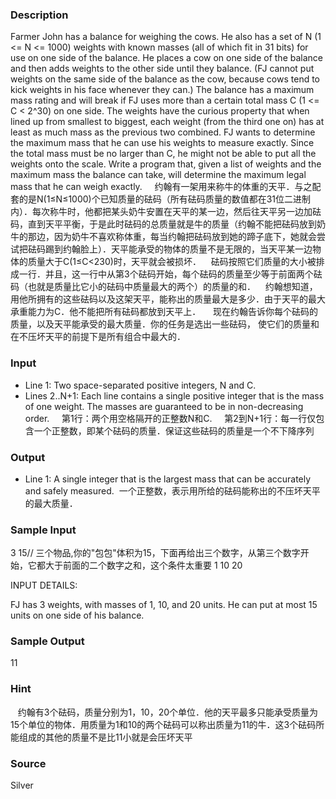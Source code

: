 
### Description
Farmer John has a balance for weighing the cows. He also has a set of N (1 <= N <= 1000) weights with known masses (all of which fit in 31 bits) for use on one side of the balance. He places a cow on one side of the balance and then adds weights to the other side until they balance. (FJ cannot put weights on the same side of the balance as the cow, because cows tend to kick weights in his face whenever they can.) The balance has a maximum mass rating and will break if FJ uses more than a certain total mass C (1 <= C < 2^30) on one side. The weights have the curious property that when lined up from smallest to biggest, each weight (from the third one on) has at least as much mass as the previous two combined. FJ wants to determine the maximum mass that he can use his weights to measure exactly. Since the total mass must be no larger than C, he might not be able to put all the weights onto the scale. Write a program that, given a list of weights and the maximum mass the balance can take, will determine the maximum legal mass that he can weigh exactly. 
    约翰有一架用来称牛的体重的天平．与之配套的是N(1≤N≤1000)个已知质量的砝码（所有砝码质量的数值都在31位二进制内）．每次称牛时，他都把某头奶牛安置在天平的某一边，然后往天平另一边加砝码，直到天平平衡，于是此时砝码的总质量就是牛的质量（约翰不能把砝码放到奶牛的那边，因为奶牛不喜欢称体重，每当约翰把砝码放到她的蹄子底下，她就会尝试把砝码踢到约翰脸上）．天平能承受的物体的质量不是无限的，当天平某一边物体的质量大于C(1≤C<230)时，天平就会被损坏．    砝码按照它们质量的大小被排成一行．并且，这一行中从第3个砝码开始，每个砝码的质量至少等于前面两个砝码（也就是质量比它小的砝码中质量最大的两个）的质量的和．    约翰想知道，用他所拥有的这些砝码以及这架天平，能称出的质量最大是多少．由于天平的最大承重能力为C．他不能把所有砝码都放到天平上．
    现在约翰告诉你每个砝码的质量，以及天平能承受的最大质量．你的任务是选出一些砝码，
使它们的质量和在不压坏天平的前提下是所有组合中最大的．

### Input
* Line 1: Two space-separated positive integers, N and C. 
* Lines 2..N+1: Each line contains a single positive integer that is the mass of one weight. The masses are guaranteed to be in non-decreasing order. 
    第1行：两个用空格隔开的正整数N和C.
    第2到N+1行：每一行仅包含一个正整数，即某个砝码的质量．保证这些砝码的质量是一个不下降序列
### Output
* Line 1: A single integer that is the largest mass that can be accurately and safely measured. 
 一个正整数，表示用所给的砝码能称出的不压坏天平的最大质量．
### Sample Input
3 15//  三个物品,你的"包包"体积为15，下面再给出三个数字，从第三个数字开始，它都大于前面的二个数字之和，这个条件太重要
1
10
20

INPUT DETAILS:

FJ has 3 weights, with masses of 1, 10, and 20 units. He can put at most 15
units on one side of his balance.


### Sample Output
11 
### Hint
   约翰有3个砝码，质量分别为1，10，20个单位．他的天平最多只能承受质量为15个单位的物体．用质量为1和10的两个砝码可以称出质量为11的牛．这3个砝码所能组成的其他的质量不是比11小就是会压坏天平
### Source
Silver
